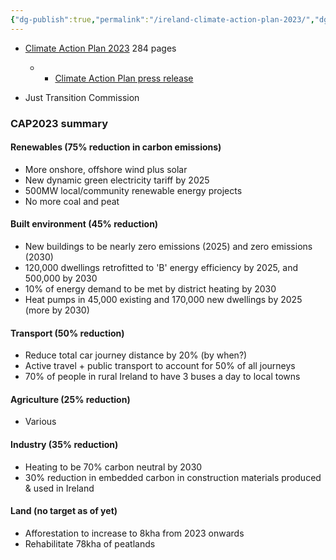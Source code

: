 ```yaml
---
{"dg-publish":true,"permalink":"/ireland-climate-action-plan-2023/","dgPassFrontmatter":true}
---
```



- [Climate Action Plan 2023](https://www.gov.ie/en/publication/7bd8c-climate-action-plan-2023/) 284 pages
	- - [Climate Action Plan press release](https://www.gov.ie/en/press-release/c2114-government-launches-updated-climate-action-plan-accelerating-ambition-in-reaching-climate-goals/#main)

- Just Transition Commission 

### CAP2023 summary
#### Renewables (75% reduction in carbon emissions)
- More onshore, offshore wind plus solar
- New dynamic green electricity tariff by 2025
- 500MW local/community renewable energy projects
- No more coal and peat

#### Built environment (45% reduction)
- New buildings to be nearly zero emissions (2025) and zero emissions (2030)
- 120,000 dwellings retrofitted to 'B' energy efficiency by 2025, and 500,000 by 2030
- 10% of energy demand to be met by district heating by 2030
- Heat pumps in 45,000 existing and 170,000 new dwellings by 2025 (more by 2030)

#### Transport (50% reduction)
- Reduce total car journey distance by 20% (by when?)
- Active travel + public transport to account for 50% of all journeys
- 70% of people in rural Ireland to have 3 buses a day to local towns

#### Agriculture (25% reduction)
- Various

#### Industry (35% reduction)
- Heating to be 70% carbon neutral by 2030
- 30% reduction in embedded carbon in construction materials produced & used in Ireland

#### Land (no target as of yet)
- Afforestation to increase to 8kha from 2023 onwards
- Rehabilitate 78kha of peatlands